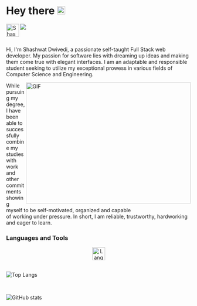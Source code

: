 # Hey there <img src="https://media.giphy.com/media/hvRJCLFzcasrR4ia7z/giphy.gif" width="22px">
<a href="https://www.linkedin.com/in/shashwat-dwivedi-181577a8/">
  <img align="left" alt="Shashwat's LinkedIN" width="35" src="https://user-images.githubusercontent.com/63851158/214014425-6161b57b-39a6-4711-859f-f90f7d439842.png" />
</a>

![](https://visitor-badge.glitch.me/badge?page_id=amantyagi22.amantyagi22)

<br />

Hi, I'm Shashwat Dwivedi, a passionate self-taught Full Stack web developer. My passion for software lies with dreaming up ideas and making them come true with elegant interfaces. I am an adaptable and responsible student seeking to utilize my exceptional prowess in various fields of Computer Science and Engineering.

<img align="right" alt="GIF" src="https://media.giphy.com/media/mrXQbQaV1H6fQT2XHc/giphy.gif" width="450" height="330" />

While pursuing my degree, I have been able to successfully combine my studies with work and other commitments <br /> showing myself to be self-motivated, organized and capable <br /> of working under pressure. In short, I am reliable, trustworthy, hardworking and eager to learn.

### Languages and Tools

<div align="center">
  <img height="35" src="https://skillicons.dev/icons?i=aws,docker,git,mongodb,mysql,opencv,pandas,postman,python,redis,sqlite,tensorflow,nodejs,react,linux,cplusplus" alt="Languages and Tools" />
</div>

<br>

![Top Langs](https://github-readme-stats.vercel.app/api/top-langs/?username=1999matrix&layout=compact&theme=gotham)

<br>

![GitHub stats](https://github-readme-stats.vercel.app/api?username=1999matrix&show_icons=true&theme=gotham)
